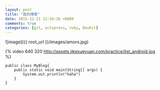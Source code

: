 ```yaml
---
layout: post
title: "我的博客"
date: 2015-12-21 12:54:26 +0800
comments: true
categories: [git, octopress, ruby, DevKit]
---
```


![image]({{ root_url }}/images/amors.jpg)

{% video  640 320 http://assets.jikexueyuan.com/practice/list_android.jpg %}


```
public class MyBlog{
	public static void main(String[] args) {
		System.out.println("haha")
	}
}
```
